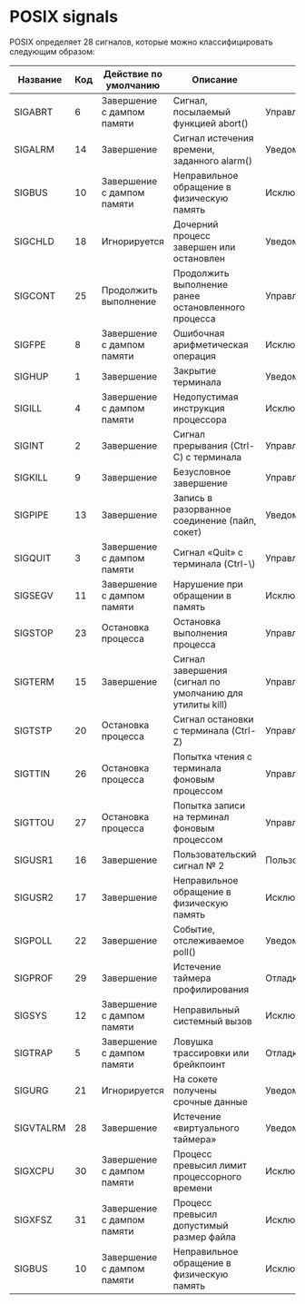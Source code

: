 # POSIX signals

POSIX определяет 28 сигналов, которые можно классифицировать следующим образом:

| Название | Код | Действие по умолчанию | Описание | Тип |
|----------|----------|----------|----------|----------|
| SIGABRT | 6 | Завершение с дампом памяти | Сигнал, посылаемый функцией abort() | Управление |
| SIGALRM | 14 | Завершение | Сигнал истечения времени, заданного alarm() | Уведомление |
| SIGBUS | 10 | Завершение с дампом памяти | Неправильное обращение в физическую память | Исключение |
| SIGCHLD | 18 | Игнорируется | Дочерний процесс завершен или остановлен | Уведомление |
| SIGCONT | 25 | Продолжить выполнение | Продолжить выполнение ранее остановленного процесса | Управление |
| SIGFPE | 8 | Завершение с дампом памяти | Ошибочная арифметическая операция | Исключение |
| SIGHUP | 1 | Завершение | Закрытие терминала | Уведомление |
| SIGILL | 4 | Завершение с дампом памяти | Недопустимая инструкция процессора | Исключение |
| SIGINT | 2 | Завершение | Сигнал прерывания (Ctrl-C) с терминала | Управление |
| SIGKILL | 9 | Завершение | Безусловное завершение | Управление |
| SIGPIPE | 13 | Завершение | Запись в разорванное соединение (пайп, сокет) | Уведомление |
| SIGQUIT | 3 | Завершение с дампом памяти | Сигнал «Quit» с терминала (Ctrl-\\) | Управление |
| SIGSEGV | 11 | Завершение с дампом памяти | Нарушение при обращении в память | Исключение |
| SIGSTOP | 23 | Остановка процесса | Остановка выполнения процесса | Управление |
| SIGTERM | 15 | Завершение | Сигнал завершения (сигнал по умолчанию для утилиты kill) | Управление |
| SIGTSTP | 20 | Остановка процесса | Сигнал остановки с терминала (Ctrl-Z) | Управление |
| SIGTTIN | 26 | Остановка процесса | Попытка чтения с терминала фоновым процессом | Управление |
| SIGTTOU | 27 | Остановка процесса | Попытка записи на терминал фоновым процессом | Управление |
| SIGUSR1 | 16 | Завершение | Пользовательский сигнал № 2 | Пользовательский |
| SIGUSR2 | 17 | Завершение | Неправильное обращение в физическую память | Исключение |
| SIGPOLL | 22 | Завершение | Событие, отслеживаемое poll() | Уведомление |
| SIGPROF | 29 | Завершение | Истечение таймера профилирования | Отладка |
| SIGSYS | 12 | Завершение с дампом памяти | Неправильный системный вызов | Исключение |
| SIGTRAP | 5 | Завершение с дампом памяти | Ловушка трассировки или брейкпоинт | Отладка |
| SIGURG | 21 | Игнорируется | На сокете получены срочные данные | Уведомление |
| SIGVTALRM | 28 | Завершение | Истечение «виртуального таймера» | Уведомление |
| SIGXCPU | 30 | Завершение с дампом памяти | Процесс превысил лимит процессорного времени | Исключение |
| SIGXFSZ | 31 | Завершение с дампом памяти | Процесс превысил допустимый размер файла | Исключение |
| SIGBUS | 10 | Завершение с дампом памяти | Неправильное обращение в физическую память | Исключение |
